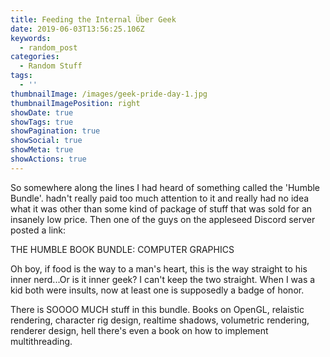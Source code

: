 ```yaml
---
title: Feeding the Internal Über Geek
date: 2019-06-03T13:56:25.106Z
keywords:
  - random_post
categories:
  - Random Stuff
tags:
  - ''
thumbnailImage: /images/geek-pride-day-1.jpg
thumbnailImagePosition: right
showDate: true
showTags: true
showPagination: true
showSocial: true
showMeta: true
showActions: true
---
```

So somewhere along the lines I had heard of something called the 'Humble Bundle'.  hadn't really paid too much attention to it and really had no idea what it was other than some kind of package of stuff that was sold for an insanely low price.  Then one of the guys on the appleseed Discord server posted a link:

THE HUMBLE BOOK BUNDLE: COMPUTER GRAPHICS

Oh boy, if food is the way to a man's heart, this is the way straight to his inner nerd...Or is it inner geek?  I can't keep the two straight.  When I was a kid both were insults, now at least one is supposedly a badge of honor.

There is SOOOO MUCH stuff in this bundle.  Books on OpenGL, relaistic rendering, character rig design, realtime shadows, volumetric rendering, renderer design, hell there's even a book on how to implement multithreading.
